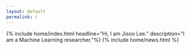 ```yaml
---
layout: default
permalink: /
---
```


{% include home/index.html headline="Hi, I am Jisoo Lee." description="I am a Machine Learning researcher."%}
{% include home/news.html %}

